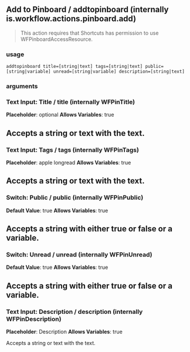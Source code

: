
## Add to Pinboard / addtopinboard (internally is.workflow.actions.pinboard.add)


> This action requires that Shortcuts has permission to use WFPinboardAccessResource.

### usage
`addtopinboard title=[string|text] tags=[string|text] public=[string|variable] unread=[string|variable] description=[string|text]`

### arguments
### Text Input: Title / title (internally WFPinTitle)
**Placeholder**: optional
**Allows Variables**: true


Accepts a string 
or text
with the text.
---
### Text Input: Tags / tags (internally WFPinTags)
**Placeholder**: apple longread
**Allows Variables**: true


Accepts a string 
or text
with the text.
---
### Switch: Public / public (internally WFPinPublic)
**Default Value**: true
**Allows Variables**: true


Accepts a string with either true or false
or a variable.
---
### Switch: Unread / unread (internally WFPinUnread)
**Default Value**: true
**Allows Variables**: true


Accepts a string with either true or false
or a variable.
---
### Text Input: Description / description (internally WFPinDescription)
**Placeholder**: Description
**Allows Variables**: true


Accepts a string 
or text
with the text.
